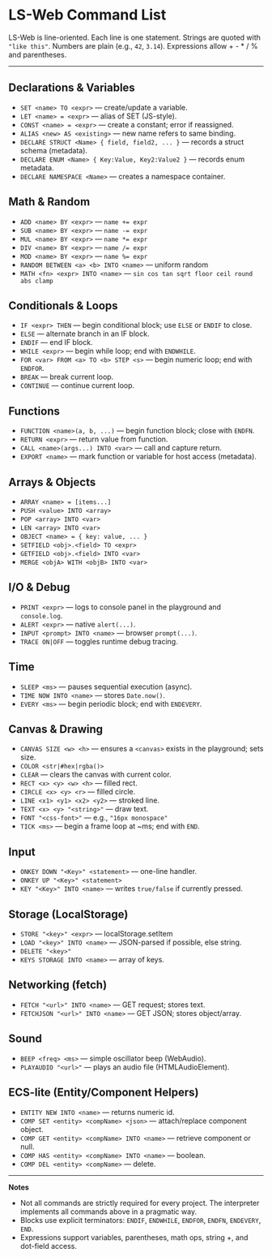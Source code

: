 
# LS-Web Command List

LS-Web is line-oriented. Each line is one statement. Strings are quoted with `"like this"`. Numbers are plain (e.g., `42`, `3.14`). Expressions allow + - * / % and parentheses.

---

## Declarations & Variables
- `SET <name> TO <expr>` — create/update a variable.
- `LET <name> = <expr>` — alias of SET (JS-style).
- `CONST <name> = <expr>` — create a constant; error if reassigned.
- `ALIAS <new> AS <existing>` — new name refers to same binding.
- `DECLARE STRUCT <Name> { field, field2, ... }` — records a struct schema (metadata).
- `DECLARE ENUM <Name> { Key:Value, Key2:Value2 }` — records enum metadata.
- `DECLARE NAMESPACE <Name>` — creates a namespace container.

## Math & Random
- `ADD <name> BY <expr>` — `name += expr`
- `SUB <name> BY <expr>` — `name -= expr`
- `MUL <name> BY <expr>` — `name *= expr`
- `DIV <name> BY <expr>` — `name /= expr`
- `MOD <name> BY <expr>` — `name %= expr`
- `RANDOM BETWEEN <a> <b> INTO <name>` — uniform random
- `MATH <fn> <expr> INTO <name>` — `sin cos tan sqrt floor ceil round abs clamp`

## Conditionals & Loops
- `IF <expr> THEN` — begin conditional block; use `ELSE` or `ENDIF` to close.
- `ELSE` — alternate branch in an IF block.
- `ENDIF` — end IF block.
- `WHILE <expr>` — begin while loop; end with `ENDWHILE`.
- `FOR <var> FROM <a> TO <b> STEP <s>` — begin numeric loop; end with `ENDFOR`.
- `BREAK` — break current loop.
- `CONTINUE` — continue current loop.

## Functions
- `FUNCTION <name>(a, b, ...)` — begin function block; close with `ENDFN`.
- `RETURN <expr>` — return value from function.
- `CALL <name>(args...) INTO <var>` — call and capture return.
- `EXPORT <name>` — mark function or variable for host access (metadata).

## Arrays & Objects
- `ARRAY <name> = [items...]`
- `PUSH <value> INTO <array>`
- `POP <array> INTO <var>`
- `LEN <array> INTO <var>`
- `OBJECT <name> = { key: value, ... }`
- `SETFIELD <obj>.<field> TO <expr>`
- `GETFIELD <obj>.<field> INTO <var>`
- `MERGE <objA> WITH <objB> INTO <var>`

## I/O & Debug
- `PRINT <expr>` — logs to console panel in the playground and `console.log`.
- `ALERT <expr>` — native `alert(...)`.
- `INPUT <prompt> INTO <name>` — browser `prompt(...)`.
- `TRACE ON|OFF` — toggles runtime debug tracing.

## Time
- `SLEEP <ms>` — pauses sequential execution (async).
- `TIME NOW INTO <name>` — stores `Date.now()`.
- `EVERY <ms>` — begin periodic block; end with `ENDEVERY`.

## Canvas & Drawing
- `CANVAS SIZE <w> <h>` — ensures a `<canvas>` exists in the playground; sets size.
- `COLOR <str|#hex|rgba()>`
- `CLEAR` — clears the canvas with current color.
- `RECT <x> <y> <w> <h>` — filled rect.
- `CIRCLE <x> <y> <r>` — filled circle.
- `LINE <x1> <y1> <x2> <y2>` — stroked line.
- `TEXT <x> <y> "<string>"` — draw text.
- `FONT "<css-font>"` — e.g., `"16px monospace"`
- `TICK <ms>` — begin a frame loop at ~ms; end with `END`.

## Input
- `ONKEY DOWN "<Key>" <statement>` — one-line handler.
- `ONKEY UP "<Key>" <statement>`
- `KEY "<Key>" INTO <name>` — writes `true/false` if currently pressed.

## Storage (LocalStorage)
- `STORE "<key>" <expr>` — localStorage.setItem
- `LOAD "<key>" INTO <name>` — JSON-parsed if possible, else string.
- `DELETE "<key>"`
- `KEYS STORAGE INTO <name>` — array of keys.

## Networking (fetch)
- `FETCH "<url>" INTO <name>` — GET request; stores text.
- `FETCHJSON "<url>" INTO <name>` — GET JSON; stores object/array.

## Sound
- `BEEP <freq> <ms>` — simple oscillator beep (WebAudio).
- `PLAYAUDIO "<url>"` — plays an audio file (HTMLAudioElement).

## ECS-lite (Entity/Component Helpers)
- `ENTITY NEW INTO <name>` — returns numeric id.
- `COMP SET <entity> <compName> <json>` — attach/replace component object.
- `COMP GET <entity> <compName> INTO <name>` — retrieve component or null.
- `COMP HAS <entity> <compName> INTO <name>` — boolean.
- `COMP DEL <entity> <compName>` — delete.

---

**Notes**
- Not all commands are strictly required for every project. The interpreter implements all commands above in a pragmatic way.
- Blocks use explicit terminators: `ENDIF`, `ENDWHILE`, `ENDFOR`, `ENDFN`, `ENDEVERY`, `END`.
- Expressions support variables, parentheses, math ops, string +, and dot-field access.
